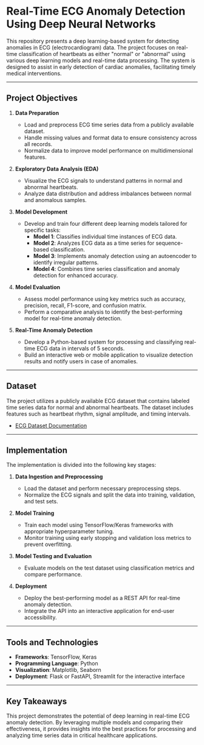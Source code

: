 # Real-Time ECG Anomaly Detection Using Deep Neural Networks  

This repository presents a deep learning-based system for detecting anomalies in ECG (electrocardiogram) data. The project focuses on real-time classification of heartbeats as either "normal" or "abnormal" using various deep learning models and real-time data processing. The system is designed to assist in early detection of cardiac anomalies, facilitating timely medical interventions.  

---

## Project Objectives  

1. **Data Preparation**  
   - Load and preprocess ECG time series data from a publicly available dataset.  
   - Handle missing values and format data to ensure consistency across all records.  
   - Normalize data to improve model performance on multidimensional features.  

2. **Exploratory Data Analysis (EDA)**  
   - Visualize the ECG signals to understand patterns in normal and abnormal heartbeats.  
   - Analyze data distribution and address imbalances between normal and anomalous samples.  

3. **Model Development**  
   - Develop and train four different deep learning models tailored for specific tasks:  
     - **Model 1**: Classifies individual time instances of ECG data.  
     - **Model 2**: Analyzes ECG data as a time series for sequence-based classification.  
     - **Model 3**: Implements anomaly detection using an autoencoder to identify irregular patterns.  
     - **Model 4**: Combines time series classification and anomaly detection for enhanced accuracy.  

4. **Model Evaluation**  
   - Assess model performance using key metrics such as accuracy, precision, recall, F1-score, and confusion matrix.  
   - Perform a comparative analysis to identify the best-performing model for real-time anomaly detection.  

5. **Real-Time Anomaly Detection**  
   - Develop a Python-based system for processing and classifying real-time ECG data in intervals of 5 seconds.  
   - Build an interactive web or mobile application to visualize detection results and notify users in case of anomalies.  

---

## Dataset  

The project utilizes a publicly available ECG dataset that contains labeled time series data for normal and abnormal heartbeats. The dataset includes features such as heartbeat rhythm, signal amplitude, and timing intervals.  
- [ECG Dataset Documentation](https://www.physionet.org/)  

---

## Implementation  

The implementation is divided into the following key stages:  

1. **Data Ingestion and Preprocessing**  
   - Load the dataset and perform necessary preprocessing steps.  
   - Normalize the ECG signals and split the data into training, validation, and test sets.  

2. **Model Training**  
   - Train each model using TensorFlow/Keras frameworks with appropriate hyperparameter tuning.  
   - Monitor training using early stopping and validation loss metrics to prevent overfitting.  

3. **Model Testing and Evaluation**  
   - Evaluate models on the test dataset using classification metrics and compare performance.  

4. **Deployment**  
   - Deploy the best-performing model as a REST API for real-time anomaly detection.  
   - Integrate the API into an interactive application for end-user accessibility.  

---

## Tools and Technologies  

- **Frameworks**: TensorFlow, Keras  
- **Programming Language**: Python  
- **Visualization**: Matplotlib, Seaborn  
- **Deployment**: Flask or FastAPI, Streamlit for the interactive interface  

---

## Key Takeaways  

This project demonstrates the potential of deep learning in real-time ECG anomaly detection. By leveraging multiple models and comparing their effectiveness, it provides insights into the best practices for processing and analyzing time series data in critical healthcare applications.  
